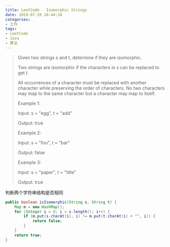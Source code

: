 ```yaml
---
title: LeetCode - Isomorphic Strings
date: 2019-07-26 18:44:34
categories:
- 工作
tags:
- LeetCode
- Java
- 算法
---
```

> Given two strings s and t, determine if they are isomorphic.
> 
> Two strings are isomorphic if the characters in s can be replaced to get t.
> 
> All occurrences of a character must be replaced with another character while preserving the order of characters. No two characters may map to the same character but a character may map to itself.
> 
> Example 1:
> 
> Input: s = "egg", t = "add"
> 
> Output: true
> 
> Example 2:
> 
> Input: s = "foo", t = "bar"
> 
> Output: false
> 
> Example 3:
> 
> Input: s = "paper", t = "title"
> 
> Output: true

判断两个字符串结构是否相同

```java
public boolean isIsomorphic(String s, String t) {
    Map m = new HashMap();
    for (Integer i = 0; i < s.length(); i++) {
        if (m.put(s.charAt(i), i) != m.put(t.charAt(i) + "", i)) {
            return false;
        }
    }
    return true;
}
```